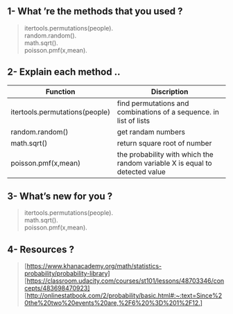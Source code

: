 ## 1- What ’re the methods that you used ?

> itertools.permutations(people). <br>
> random.random(). <br>
> math.sqrt(). <br>
> poisson.pmf(x,mean). <br>

## 2- Explain each method ..

|            <b>Function</b>                |    <b>Discription</b>  |
|-------------------------------------------|------------------------|
|itertools.permutations(people)|find permutations and combinations of a sequence. in list of lists|
|random.random()| get randam numbers|
|math.sqrt()|return square root of number|
|poisson.pmf(x,mean)|the probability with which the random variable X is equal to detected value|


## 3- What’s new for you ?

> itertools.permutations(people). <br>
> math.sqrt(). <br>
> poisson.pmf(x,mean). <br>

## 4- Resources ? 

> [https://www.khanacademy.org/math/statistics-probability/probability-library]
> [https://classroom.udacity.com/courses/st101/lessons/48703346/concepts/483698470923]
> [http://onlinestatbook.com/2/probability/basic.html#:~:text=Since%20the%20two%20events%20are,%2F6%20%3D%201%2F12.]

